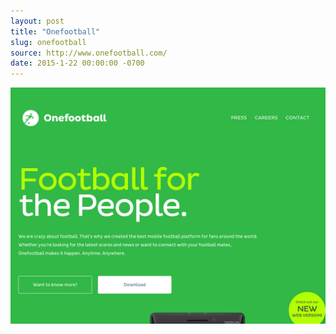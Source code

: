 ```yaml
---
layout: post
title: "Onefootball"
slug: onefootball
source: http://www.onefootball.com/
date: 2015-1-22 00:00:00 -0700
---
```


<img src="/assets/img/screenshots/onefootball.jpg">
